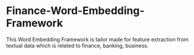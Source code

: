 # Finance-Word-Embedding-Framework
This Word Embedding Framework is tailor made for feature extraction from textual data which is related to finance, banking, business.
